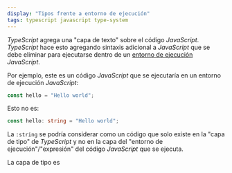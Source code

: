 ```yaml
---
display: "Tipos frente a entorno de ejecución"
tags: typescript javascript type-system
---
```


*TypeScript* agrega una "capa de texto" sobre el código *JavaScript*. *TypeScript* hace esto agregando sintaxis adicional a *JavaScript* que se debe eliminar para ejecutarse dentro de un [entorno de ejecución](#entorno-de-ejecucion) *JavaScript*.

Por ejemplo, este es un código *JavaScript* que se ejecutaría en un entorno de ejecución *JavaScript*:

```ts
const hello = "Hello world";
```

Esto no es:

```ts
const hello: string = "Hello world";
```

La `:string` se podría considerar como un código que solo existe en la "capa de tipo" de *TypeScript* y no en la capa del "entorno de ejecución"/"expresión" del código *JavaScript* que se ejecuta.

La capa de tipo es
